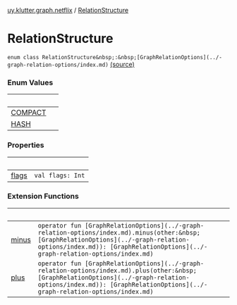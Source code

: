 [uy.klutter.graph.netflix](../index.md) / [RelationStructure](.)


# RelationStructure
`enum class RelationStructure&nbsp;:&nbsp;[GraphRelationOptions](../-graph-relation-options/index.md)` [(source)](https://github.com/kohesive/klutter/blob/master/netflix-graph-jdk6/src/main/kotlin/uy/klutter/graph/netflix/NetflixGraph.kt#L38)



### Enum Values

|&nbsp;|&nbsp;|
|---|---|
| [COMPACT](-c-o-m-p-a-c-t.md) |  |
| [HASH](-h-a-s-h.md) |  |

### Properties

|&nbsp;|&nbsp;|
|---|---|
| [flags](flags.md) | `val flags: Int` |

### Extension Functions

|&nbsp;|&nbsp;|
|---|---|
| [minus](../minus.md) | `operator fun [GraphRelationOptions](../-graph-relation-options/index.md).minus(other:&nbsp;[GraphRelationOptions](../-graph-relation-options/index.md)): [GraphRelationOptions](../-graph-relation-options/index.md)` |
| [plus](../plus.md) | `operator fun [GraphRelationOptions](../-graph-relation-options/index.md).plus(other:&nbsp;[GraphRelationOptions](../-graph-relation-options/index.md)): [GraphRelationOptions](../-graph-relation-options/index.md)` |
